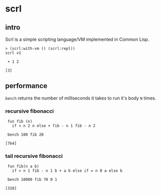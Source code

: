 # scrl

## intro
Scrl is a simple scripting language/VM implemented in Common Lisp.

```
> (scrl:with-vm () (scrl:repl))
scrl v1

 + 1 2
 
[3]
```

## performance
`bench` returns the number of milliseconds it takes to run it's body `N` times.

### recursive fibonacci

```
 fun fib (n) 
   if < n 2 n else + fib - n 1 fib - n 2

 bench 100 fib 20

[764]
```

### tail recursive fibonacci

```
 fun fib(n a b)
   if > n 1 fib - n 1 b + a b else if = n 0 a else b

 bench 10000 fib 70 0 1
 
[310]
```